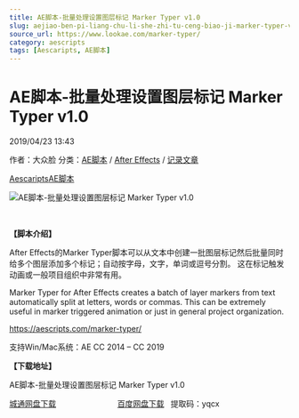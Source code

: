 ```yaml
---
title: AE脚本-批量处理设置图层标记 Marker Typer v1.0
slug: aejiao-ben-pi-liang-chu-li-she-zhi-tu-ceng-biao-ji-marker-typer-v1-0
source_url: https://www.lookae.com/marker-typer/
category: aescripts
tags: [Aescaripts, AE脚本]
---
```

# AE脚本-批量处理设置图层标记 Marker Typer v1.0

2019/04/23 13:43

作者：大众脸
分类：[AE脚本](https://www.lookae.com/after-effects/aescripts/) / [After Effects](https://www.lookae.com/after-effects/) / [记录文章](https://www.lookae.com/show/record/)

[Aescaripts](https://www.lookae.com/tag/aescaripts/)[AE脚本](https://www.lookae.com/tag/ae%e8%84%9a%e6%9c%ac/)

![AE脚本-批量处理设置图层标记 Marker Typer v1.0](https://www.lookae.com/wp-content/uploads/2019/04/Marker-Typer.jpg "AE脚本-批量处理设置图层标记 Marker Typer v1.0-LookAE.com")

﻿

**【脚本介绍】**

After Effects的Marker Typer脚本可以从文本中创建一批图层标记然后批量同时给多个图层添加多个标记；自动按字母，文字，单词或逗号分割。 这在标记触发动画或一般项目组织中非常有用。

Marker Typer for After Effects creates a batch of layer markers from text automatically split at letters, words or commas. This can be extremely useful in marker triggered animation or just in general project organization.

https://aescripts.com/marker-typer/

支持Win/Mac系统：AE CC 2014 – CC 2019

**【下载地址】**

AE脚本-批量处理设置图层标记 Marker Typer v1.0

[城通网盘下载](https://lookae.ctfile.com/fs/680462-367669127)                            [百度网盘下载](https://pan.baidu.com/s/1OTvqhUii-kfcpHQzR817Yw)   提取码：yqcx
